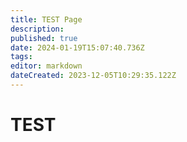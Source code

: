 ```yaml
---
title: TEST Page
description: 
published: true
date: 2024-01-19T15:07:40.736Z
tags: 
editor: markdown
dateCreated: 2023-12-05T10:29:35.122Z
---
```


# TEST 
